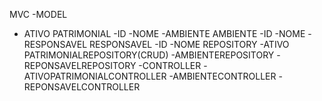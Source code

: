 MVC 
 -MODEL
  - ATIVO PATRIMONIAL
   -ID
   -NOME
   -AMBIENTE
 AMBIENTE 
  -ID
  -NOME
  -RESPONSAVEL
 RESPONSAVEL
  -ID
  -NOME
REPOSITORY
  -ATIVO PATRIMONIALREPOSITORY(CRUD)
  -AMBIENTEREPOSITORY
  -REPONSAVELREPOSITORY
-CONTROLLER
 -ATIVOPATRIMONIALCONTROLLER
 -AMBIENTECONTROLLER
 -REPONSAVELCONTROLLER
